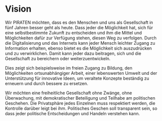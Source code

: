 # Vision

Wir PIRATEN möchten, dass es den Menschen und uns als Gesellschaft in fünf Jahren besser geht als heute. Dass jeder die Möglichkeit hat, sich für eine selbstbestimmte Zukunft zu entscheiden und ihm die Mittel und Möglichkeiten dafür zur Verfügung stehen, diesen Weg zu verfolgen. Durch die Digitalisierung und das Internets kann jeder Mensch leichter Zugang zu Information erhalten, ebenso bietet es die Möglichkeit sich auszudrücken und zu verwirklichen. Damit kann jeder dazu beitragen, sich und die Gesellschaft zu bereichern oder weiterzuentwickeln.

Dies zeigt sich beispielsweise im freien Zugang zu Bildung, den Möglichkeiten ortsunabhängiger Arbeit, einer lebenswerten Umwelt und der Unterstützung für innovative Ideen, um veraltete Konzepte beständig zu erneuern und durch bessere zu ersetzen.

Wir möchten eine freiheitliche Gesellschaft ohne Zwänge, ohne Überwachung, mit demokratischer Beteiligung und Teilhabe am politischen Geschehen. Die Privatsphäre jedes Einzelnen muss respektiert werden, die Kontrolle darüber leigt bei ihm. Politisches Geschen soll transparent sein, so dass jeder politische Entscheidungen und Handeln verstehen kann.

